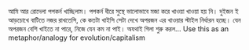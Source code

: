 ---
---
আমি আর রোদেলা পপকর্ন খাচ্ছিলাম। পপকর্ন ধীরে সুস্থে ভালোভাবে মজা করে খাওয়া খাওয়া হয় নি। দুইজন ই আড়চোখে বাটিতে নজর রাখতেসি, কে কতটা খাইসি সেটা দেখে অপরজন এর খাওয়ার স্টাইল নির্ধারন হচ্ছে। যেন অপরজন বেশি খাইতে না পারে, নিজে যেন কম না পাই। অযথাই গিলা শুরু করল...
Use this as an metaphor/analogy for evolution/capitalism
